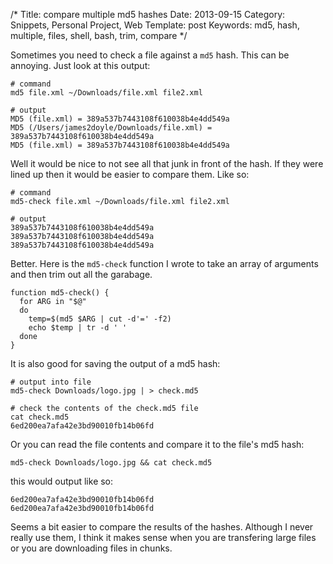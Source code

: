 /*
Title: compare multiple md5 hashes
Date: 2013-09-15
Category: Snippets, Personal Project, Web
Template: post
Keywords: md5, hash, multiple, files, shell, bash, trim, compare
*/

Sometimes you need to check a file against a `md5` hash. This can be annoying. Just look at this output:

```shell
# command
md5 file.xml ~/Downloads/file.xml file2.xml

# output
MD5 (file.xml) = 389a537b7443108f610038b4e4dd549a
MD5 (/Users/james2doyle/Downloads/file.xml) = 389a537b7443108f610038b4e4dd549a
MD5 (file.xml) = 389a537b7443108f610038b4e4dd549a
```

Well it would be nice to not see all that junk in front of the hash. If they were lined up then it would be easier to compare them. Like so:

```shell
# command
md5-check file.xml ~/Downloads/file.xml file2.xml

# output
389a537b7443108f610038b4e4dd549a
389a537b7443108f610038b4e4dd549a
389a537b7443108f610038b4e4dd549a
```

Better. Here is the `md5-check` function I wrote to take an array of arguments and then trim out all the garabage.

```shell
function md5-check() {
  for ARG in "$@"
  do
    temp=$(md5 $ARG | cut -d'=' -f2)
    echo $temp | tr -d ' '
  done
}
```

It is also good for saving the output of a md5 hash:

```shell
# output into file
md5-check Downloads/logo.jpg | > check.md5

# check the contents of the check.md5 file
cat check.md5
6ed200ea7afa42e3bd90010fb14b06fd
```

Or you can read the file contents and compare it to the file's md5 hash:

```shell
md5-check Downloads/logo.jpg && cat check.md5
```

this would output like so:

    6ed200ea7afa42e3bd90010fb14b06fd
    6ed200ea7afa42e3bd90010fb14b06fd

Seems a bit easier to compare the results of the hashes. Although I never really use them, I think it makes sense when you are transfering large files or you are downloading files in chunks.
